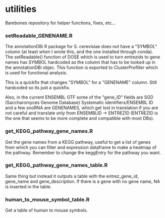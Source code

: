 # utilities

Barebones repository for helper functions, fixes, etc...

### setReadable_GENENAME.R
The annotationDBi R package for S. cerevisiae does not have a "SYMBOL" column (at least when I wrote this, and the one installed through conda). The setReadable() function of DOSE which is used to turn entrezids to gene names has SYMBOL hardcoded as the column that has to be looked up in the annotationDBi objec. This function is exported to ClusterProfiller which is used for functional analysis. 

This is a quickfix that changes "SYMBOL" for a "GENENAME" column. Still hardcoded so its just a quickfix.

Also, in the current ENSEMBL GTF some of the "gene_ID" fields are SGD (Saccharomyces Genome Database) Systematic identifiers/ENSEMBL ID and a few snoRNA are GENENAMES, which get lost in translation if you are not careful and translate only from ENSEMBLID -> ENTREZID (ENTREZID is the one that seems to be more complete and compatible with most DBs).

### get_KEGG_pathway_gene_names.R

Get the gene names from a KEGG pathway, useful to get a list of genes from which you can filter and expression dataframe to make a heatmap of the pathway.
Remember to change the keggEntry for the pathway you want.

### get_KEGG_pathway_gene_names_table.R

Same thing but instead it outputs a table with the entrez_gene_id, gene_name and gene_description. 
If there is a gene with no gene name, NA is inserted in the table.

### human_to_mouse_symbol_table.R

Get a table of human to mouse symbols.
